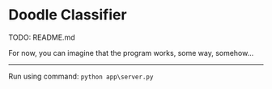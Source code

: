 # Doodle Classifier

TODO: README.md

For now, you can imagine that the program works, some way, somehow...

---

Run using command:
`python app\server.py`